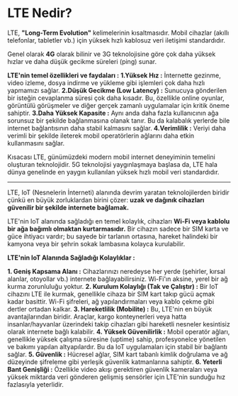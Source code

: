 # LTE Nedir?

LTE, **"Long-Term Evolution"** kelimelerinin kısaltmasıdır. Mobil cihazlar (akıllı telefonlar, tabletler vb.) için yüksek hızlı kablosuz veri iletişimi standardıdır.

Genel olarak **4G** olarak bilinir ve 3G teknolojisine göre çok daha yüksek hızlar ve daha düşük gecikme süreleri (ping) sunar.

**LTE'nin temel özellikleri ve faydaları :**
**1.Yüksek Hız :** İnternette gezinme, video izleme, dosya indirme ve yükleme gibi işlemleri çok daha hızlı yapmamızı sağlar.
**2.Düşük Gecikme (Low Latency) :** Sunucuya gönderilen bir isteğin cevaplanma süresi çok daha kısadır. Bu, özellikle online oyunlar, görüntülü görüşmeler ve diğer gerçek zamanlı uygulamalar için kritik öneme sahiptir.
**3.Daha Yüksek Kapasite :** Aynı anda daha fazla kullanıcının ağa sorunsuz bir şekilde bağlanmasına olanak tanır. Bu da kalabalık yerlerde bile internet bağlantısının daha stabil kalmasını sağlar.
**4.Verimlilik :** Veriyi daha verimli bir şekilde ileterek mobil operatörlerin ağlarını daha etkin kullanmasını sağlar.

Kısacası LTE, günümüzdeki modern mobil internet deneyiminin temelini oluşturan teknolojidir. 5G teknolojisi yaygınlaşmaya başlasa da, LTE hala dünya genelinde en yaygın kullanılan yüksek hızlı mobil veri standardıdır.

--------------------------------------------------------------------------------------------------------------------------------------------------------------------------------------------

LTE, IoT (Nesnelerin İnterneti) alanında devrim yaratan teknolojilerden biridir çünkü en büyük zorluklardan birini çözer: **uzak ve dağınık cihazları güvenilir bir şekilde internete bağlamak.**

LTE'nin IoT alanında sağladığı en temel kolaylık, cihazları **Wi-Fi veya kablolu bir ağa bağımlı olmaktan kurtarmasıdır.** Bir cihazın sadece bir SIM karta ve güce ihtiyacı vardır; bu sayede bir tarlanın ortasına, hareket halindeki bir kamyona veya bir şehrin sokak lambasına kolayca kurulabilir.

**LTE'nin IoT Alanında Sağladığı Kolaylıklar :**

**1. Geniş Kapsama Alanı :** Cihazlarınızı neredeyse her yerde (şehirler, kırsal alanlar, otoyollar vb.) internete bağlayabilirsiniz. Wi-Fi'ın aksine, yerel bir ağ kurma zorunluluğu yoktur.
**2. Kurulum Kolaylığı (Tak ve Çalıştır) :** Bir IoT cihazını LTE ile kurmak, genellikle cihaza bir SIM kart takıp gücü açmak kadar basittir. Wi-Fi şifreleri, ağ yapılandırmaları veya kablo çekme gibi dertler ortadan kalkar.
**3. Hareketlilik (Mobilite) :** Bu, LTE'nin en büyük avantajlarından biridir. Araçlar, kargo konteynerleri veya hatta insanlar/hayvanlar üzerindeki takip cihazları gibi hareketli nesneler kesintisiz olarak internete bağlı kalabilir.
**4. Yüksek Güvenilirlik :** Mobil operatör ağları, genellikle yüksek çalışma süresine (uptime) sahip, profesyonelce yönetilen ve bakımı yapılan altyapılardır. Bu da IoT uygulamaları için stabil bir bağlantı sağlar.
**5. Güvenlik :** Hücresel ağlar, SIM kart tabanlı kimlik doğrulama ve ağ düzeyinde şifreleme gibi yerleşik güvenlik katmanlarına sahiptir.
**6. Yeterli Bant Genişliği :** Özellikle video akışı gerektiren güvenlik kameraları veya yüksek miktarda veri gönderen gelişmiş sensörler için LTE'nin sunduğu hız fazlasıyla yeterlidir.







































































































